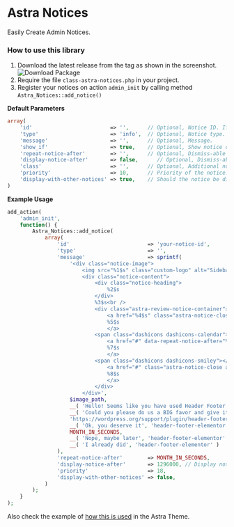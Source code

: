 # Astra Notices
Easily Create Admin Notices.

### How to use this library
1. Download the latest release from the tag as shown in the screenshot.
![Download Package](https://user-images.githubusercontent.com/2931091/124632235-c91aa680-dea1-11eb-9213-dbb9c4615d60.jpg)
2. Require the file `class-astra-notices.php` in your project.
3. Register your notices on action `admin_init` by calling method `Astra_Notices::add_notice()`

**Default Parameters**
```PHP
array(
    'id'                         => '',      // Optional, Notice ID. If empty it set `astra-notices-id-<$array-index>`.
    'type'                       => 'info',  // Optional, Notice type. Default `info`. Expected [info, warning, notice, error].
    'message'                    => '',      // Optional, Message.
    'show_if'                    => true,    // Optional, Show notice on custom condition. E.g. 'show_if' => if( is_admin() ) ? true, false, .
    'repeat-notice-after'        => '',      // Optional, Dismiss-able notice time. It'll auto show after given time.
    'display-notice-after'       => false,      // Optional, Dismiss-able notice time. It'll auto show after given time.
    'class'                      => '',      // Optional, Additional notice wrapper class.
    'priority'                   => 10,      // Priority of the notice.
    'display-with-other-notices' => true,    // Should the notice be displayed if other notices  are being displayed from Astra_Notices.
)
```

**Example Usage** 
```PHP
add_action(
	'admin_init',
	function() {
		Astra_Notices::add_notice(
			array(
				'id'                         => 'your-notice-id',
				'type'                       => '',
				'message'                    => sprintf(
					'<div class="notice-image">
						<img src="%1$s" class="custom-logo" alt="Sidebar Manager" itemprop="logo"></div> 
						<div class="notice-content">
							<div class="notice-heading">
								%2$s
							</div>
							%3$s<br />
							<div class="astra-review-notice-container">
								<a href="%4$s" class="astra-notice-close astra-review-notice button-primary" target="_blank">
								%5$s
								</a>
							<span class="dashicons dashicons-calendar"></span>
								<a href="#" data-repeat-notice-after="%6$s" class="astra-notice-close astra-review-notice">
								%7$s
								</a>
							<span class="dashicons dashicons-smiley"></span>
								<a href="#" class="astra-notice-close astra-review-notice">
								%8$s
								</a>
							</div>
						</div>',
					$image_path,
					__( 'Hello! Seems like you have used Header Footer Elementor to build this website — Thanks a ton!', 'header-footer-elementor' ),
					__( 'Could you please do us a BIG favor and give it a 5-star rating on WordPress? This would boost our motivation and help other users make a comfortable decision while choosing the Header Footer Elementor.', 'header-footer-elementor' ),
					'https://wordpress.org/support/plugin/header-footer-elementor/reviews/?filter=5#new-post',
					__( 'Ok, you deserve it', 'header-footer-elementor' ),
					MONTH_IN_SECONDS,
					__( 'Nope, maybe later', 'header-footer-elementor' ),
					__( 'I already did', 'header-footer-elementor' )
				),
				'repeat-notice-after'        => MONTH_IN_SECONDS,
				'display-notice-after'       => 1296000, // Display notice after 15 days.
				'priority'                   => 18,
				'display-with-other-notices' => false,
			)
		);
	}
);
```

Also check the example of [how this is used](https://github.com/brainstormforce/astra/blob/b9038d6ea02ae04b27db23b789b66b60907b4c16/inc/core/class-astra-admin-settings.php#L148-L187) in the Astra Theme. 